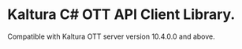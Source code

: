 # Kaltura C# OTT API Client Library.
Compatible with Kaltura OTT server version 10.4.0.0 and above.
